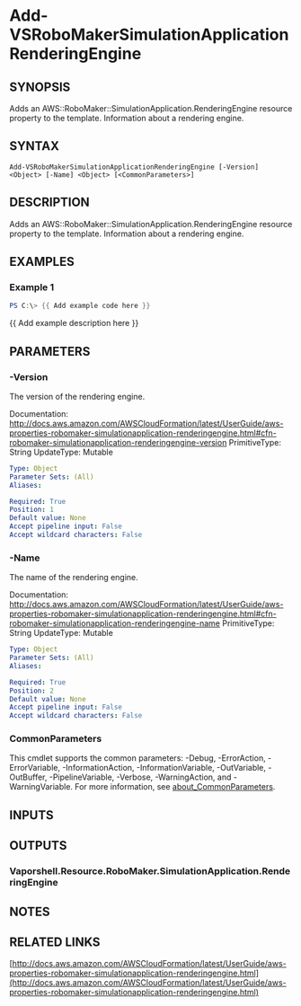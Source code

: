# Add-VSRoboMakerSimulationApplicationRenderingEngine

## SYNOPSIS
Adds an AWS::RoboMaker::SimulationApplication.RenderingEngine resource property to the template.
Information about a rendering engine.

## SYNTAX

```
Add-VSRoboMakerSimulationApplicationRenderingEngine [-Version] <Object> [-Name] <Object> [<CommonParameters>]
```

## DESCRIPTION
Adds an AWS::RoboMaker::SimulationApplication.RenderingEngine resource property to the template.
Information about a rendering engine.

## EXAMPLES

### Example 1
```powershell
PS C:\> {{ Add example code here }}
```

{{ Add example description here }}

## PARAMETERS

### -Version
The version of the rendering engine.

Documentation: http://docs.aws.amazon.com/AWSCloudFormation/latest/UserGuide/aws-properties-robomaker-simulationapplication-renderingengine.html#cfn-robomaker-simulationapplication-renderingengine-version
PrimitiveType: String
UpdateType: Mutable

```yaml
Type: Object
Parameter Sets: (All)
Aliases:

Required: True
Position: 1
Default value: None
Accept pipeline input: False
Accept wildcard characters: False
```

### -Name
The name of the rendering engine.

Documentation: http://docs.aws.amazon.com/AWSCloudFormation/latest/UserGuide/aws-properties-robomaker-simulationapplication-renderingengine.html#cfn-robomaker-simulationapplication-renderingengine-name
PrimitiveType: String
UpdateType: Mutable

```yaml
Type: Object
Parameter Sets: (All)
Aliases:

Required: True
Position: 2
Default value: None
Accept pipeline input: False
Accept wildcard characters: False
```

### CommonParameters
This cmdlet supports the common parameters: -Debug, -ErrorAction, -ErrorVariable, -InformationAction, -InformationVariable, -OutVariable, -OutBuffer, -PipelineVariable, -Verbose, -WarningAction, and -WarningVariable. For more information, see [about_CommonParameters](http://go.microsoft.com/fwlink/?LinkID=113216).

## INPUTS

## OUTPUTS

### Vaporshell.Resource.RoboMaker.SimulationApplication.RenderingEngine
## NOTES

## RELATED LINKS

[http://docs.aws.amazon.com/AWSCloudFormation/latest/UserGuide/aws-properties-robomaker-simulationapplication-renderingengine.html](http://docs.aws.amazon.com/AWSCloudFormation/latest/UserGuide/aws-properties-robomaker-simulationapplication-renderingengine.html)

